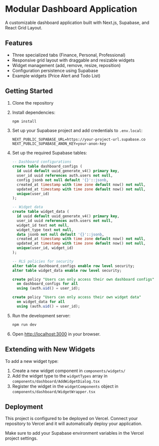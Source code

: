 # Modular Dashboard Application

A customizable dashboard application built with Next.js, Supabase, and React Grid Layout.

## Features

- Three specialized tabs (Finance, Personal, Professional)
- Responsive grid layout with draggable and resizable widgets
- Widget management (add, remove, resize, reposition)
- Configuration persistence using Supabase
- Example widgets (Price Alert and Todo List)

## Getting Started

1. Clone the repository
2. Install dependencies:
   ```bash
   npm install
   ```
3. Set up your Supabase project and add credentials to `.env.local`:
   ```
   NEXT_PUBLIC_SUPABASE_URL=https://your-project-url.supabase.co
   NEXT_PUBLIC_SUPABASE_ANON_KEY=your-anon-key
   ```

4. Set up the required Supabase tables:

   ```sql
   -- Dashboard configurations
   create table dashboard_configs (
     id uuid default uuid_generate_v4() primary key,
     user_id uuid references auth.users not null,
     config jsonb not null default '{}'::jsonb,
     created_at timestamp with time zone default now() not null,
     updated_at timestamp with time zone default now() not null,
     unique(user_id)
   );

   -- Widget data
   create table widget_data (
     id uuid default uuid_generate_v4() primary key,
     user_id uuid references auth.users not null,
     widget_id text not null,
     widget_type text not null,
     data jsonb not null default '{}'::jsonb,
     created_at timestamp with time zone default now() not null,
     updated_at timestamp with time zone default now() not null,
     unique(user_id, widget_id)
   );

   -- RLS policies for security
   alter table dashboard_configs enable row level security;
   alter table widget_data enable row level security;

   create policy "Users can only access their own dashboard configs"
     on dashboard_configs for all
     using (auth.uid() = user_id);

   create policy "Users can only access their own widget data"
     on widget_data for all
     using (auth.uid() = user_id);
   ```

5. Run the development server:
   ```bash
   npm run dev
   ```

6. Open [http://localhost:3000](http://localhost:3000) in your browser.

## Extending with New Widgets

To add a new widget type:

1. Create a new widget component in `components/widgets/`
2. Add the widget type to the `widgetTypes` array in `components/dashboard/AddWidgetDialog.tsx`
3. Register the widget in the `widgetComponents` object in `components/dashboard/WidgetWrapper.tsx`

## Deployment

This project is configured to be deployed on Vercel. Connect your repository to Vercel and it will automatically deploy your application.

Make sure to add your Supabase environment variables in the Vercel project settings.